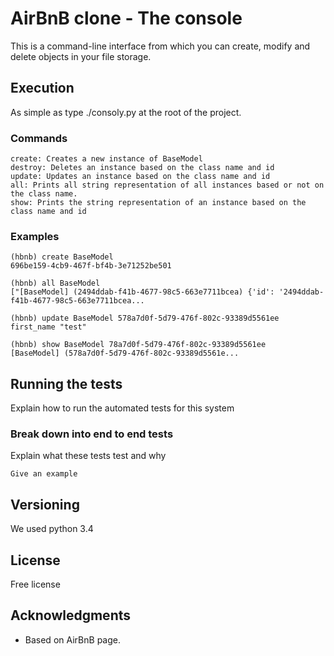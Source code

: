 #  AirBnB clone - The console

This is a command-line interface from which you can create, modify and delete objects in your file storage.

## Execution

As simple as type ./consoly.py at the root of the project.

### Commands

```
create: Creates a new instance of BaseModel
destroy: Deletes an instance based on the class name and id
update: Updates an instance based on the class name and id
all: Prints all string representation of all instances based or not on the class name.
show: Prints the string representation of an instance based on the class name and id
```
### Examples

```
(hbnb) create BaseModel
696be159-4cb9-467f-bf4b-3e71252be501

(hbnb) all BaseModel
["[BaseModel] (2494ddab-f41b-4677-98c5-663e7711bcea) {'id': '2494ddab-f41b-4677-98c5-663e7711bcea...

(hbnb) update BaseModel 578a7d0f-5d79-476f-802c-93389d5561ee first_name "test"

(hbnb) show BaseModel 78a7d0f-5d79-476f-802c-93389d5561ee
[BaseModel] (578a7d0f-5d79-476f-802c-93389d5561e...
```

## Running the tests

Explain how to run the automated tests for this system

### Break down into end to end tests

Explain what these tests test and why

```
Give an example
```

## Versioning

We used python 3.4

## License

Free license

## Acknowledgments

- Based on AirBnB page.
